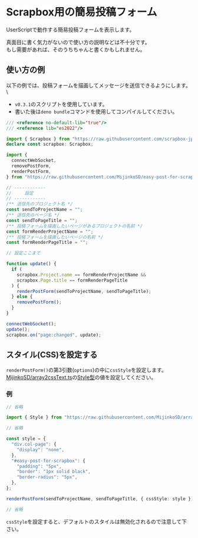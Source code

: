 # Scrapbox用の簡易投稿フォーム
UserScriptで動作する簡易投稿フォームを表示します。

真面目に書く気力がないので使い方の説明などは不十分です。 \
もし需要があれば、そのうちちゃんと書くかもしれません。

## 使い方の例
以下の例では、投稿フォームを描画してメッセージを送信できるようにします。 \
- `v0.3.1`のスクリプトを使用しています。
- 書いた後は`deno bundle`コマンドを使用してコンパイルしてください。
```ts
/// <reference no-default-lib="true"/>
/// <reference lib="es2022"/>

import { Scrapbox } from "https://raw.githubusercontent.com/scrapbox-jp/types/0.3.6/userscript.ts";
declare const scrapbox: Scrapbox;

import {
  connectWebSocket,
  removePostForm,
  renderPostForm,
} from "https://raw.githubusercontent.com/MijinkoSD/easy-post-for-scrapbox/v0.3.1/mod.ts";

// ------------
//     設定
// ------------
/** 送信先のプロジェクト名 */
const sendToProjectName = "";
/** 送信先のページ名 */
const sendToPageTitle = "";
/** 投稿フォームを描画したいページがあるプロジェクトの名前 */
const formRenderProjectName = "";
/** 投稿フォームを描画したいページの名前 */
const formRenderPageTitle = "";

// 設定ここまで

function update() {
  if (
    scrapbox.Project.name == formRenderProjectName &&
    scrapbox.Page.title == formRenderPageTitle
  ) {
    renderPostForm(sendToProjectName, sendToPageTitle);
  } else {
    removePostForm();
  }
}

connectWebSocket();
update();
scrapbox.on("page:changed", update);
```

## スタイル(CSS)を設定する
`renderPostForm()`の第3引数(`options`)の中に`cssStyle`を設定します。 \
[MijinkoSD/array2cssText.ts](https://github.com/MijinkoSD/array2cssText.ts)の[Style型](https://doc.deno.land/https://raw.githubusercontent.com/MijinkoSD/array2cssText.ts/v1.0.0/array2cssText.ts/~/Style)の値を設定してください。

### 例
```ts
// 省略

import { Style } from "https://raw.githubusercontent.com/MijinkoSD/array2cssText.ts/v1.0.0/array2cssText.ts";

// 省略

const style = {
  "div.col-page": {
    "display": "none",
  },
  "#easy-post-for-scrapbox": {
    "padding": "5px",
    "border": "1px solid black",
    "border-radius": "5px",
  },
};

renderPostForm(sendToProjectName, sendToPageTitle, { cssStyle: style });

// 省略
```

`cssStyle`を設定すると、デフォルトのスタイルは無効化されるので注意して下さい。
